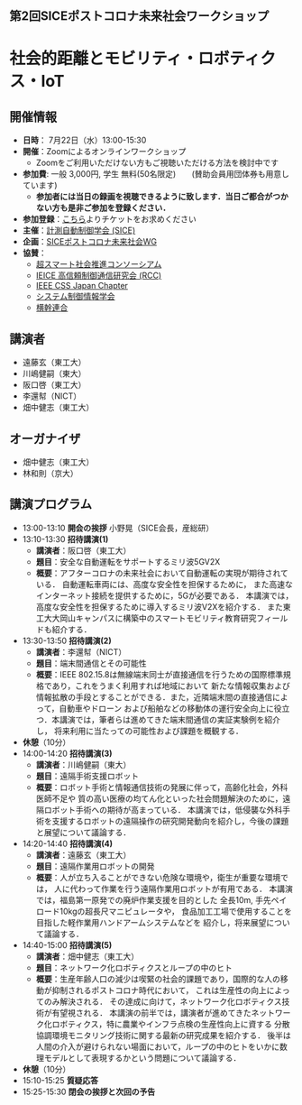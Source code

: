 ## 第2回SICEポストコロナ未来社会ワークショップ
# 社会的距離とモビリティ・ロボティクス・IoT

## 開催情報
- **日時**： 7月22日（水）13:00-15:30
- **開催**：Zoomによるオンラインワークショップ
  - Zoomをご利用いただけない方もご視聴いただける方法を検討中です
- **参加費**: 一般 3,000円, 学生 無料(50名限定)　　(賛助会員用団体券も用意しています)  
  - **参加者には当日の録画を視聴できるように致します．当日ご都合がつかない方も是非ご参加を登録ください．**
- **参加登録**：[こちら](https://postcorona-sice-ws2020-02.peatix.com)よりチケットをお求めください
- **主催**：[計測自動制御学会 (SICE)](https://www.sice.jp)
- **企画**：[SICEポストコロナ未来社会WG](https://postcorona-sice.github.io/index_jp.html)
- **協賛**：
  - [超スマート社会推進コンソーシアム](https://www.sss.e.titech.ac.jp/)
  - [IEICE 高信頼制御通信研究会 (RCC)](https://www.ieice.org/~rcc/index.php)
  - [IEEE CSS Japan Chapter](https://www.ieee-jp.org/section/tokyo/chapter/CS-23/css_japan.html)
  - [システム制御情報学会](https://www.iscie.or.jp/)
  - [横幹連合](https://www.trafst.jp/)

## 講演者
- 遠藤玄（東工大）　
- 川嶋健嗣（東大）　
- 阪口啓（東工大）　
- 李還幇（NICT）　　　　　
- 畑中健志（東工大）
## オーガナイザ
- 畑中健志（東工大）
- 林和則（京大）

## 講演プログラム
- 13:00-13:10 **開会の挨拶** 小野晃（SICE会長，産総研）
- 13:10-13:30 **招待講演(1)**
  - **講演者**：阪口啓（東工大）
  - **題目**：安全な自動運転をサポートするミリ波5GV2X
  - **概要**：アフターコロナの未来社会において自動運転の実現が期待されている．
              自動運転車両には、高度な安全性を担保するために，
              また高速なインターネット接続を提供するために，5Gが必要である．
              本講演では，高度な安全性を担保するために導入するミリ波V2Xを紹介する．
              また東工大大岡山キャンパスに構築中のスマートモビリティ教育研究フィールドも紹介する．
- 13:30-13:50 **招待講演(2)** 
  - **講演者**：李還幇（NICT）
  - **題目**：端末間通信とその可能性
  - **概要**：IEEE 802.15.8は無線端末同士が直接通信を行うための国際標準規格であり，これをうまく利用すれば地域において
              新たな情報収集および情報拡散の手段とすることができる．また，近隣端末間の直接通信によって，自動車やドローン
              および船舶などの移動体の運行安全向上に役立つ．本講演では，筆者らは進めてきた端末間通信の実証実験例を紹介し，
              将来利用に当たっての可能性および課題を概観する．
- **休憩**（10分）
- 14:00-14:20 **招待講演(3)** 
  - **講演者**：川嶋健嗣（東大）
  - **題目**：遠隔手術支援ロボット
  - **概要**：ロボット手術と情報通信技術の発展に伴って，高齢化社会，外科医師不足や
              質の高い医療の均てん化といった社会問題解決のために，遠隔ロボット手術への期待が高まっている．
              本講演では，低侵襲な外科手術を支援するロボットの遠隔操作の研究開発動向を紹介し，今後の課題と展望について議論する．
- 14:20-14:40 **招待講演(4)** 
  - **講演者**：遠藤玄（東工大）
  - **題目**：遠隔作業用ロボットの開発
  - **概要**：人が立ち入ることができない危険な環境や，衛生が重要な環境では，
              人に代わって作業を行う遠隔作業用ロボットが有用である．
              本講演では，福島第一原発での廃炉作業支援を目的とした
              全長10m, 手先ペイロード10kgの超長尺マニピュレータや，
              食品加工工場で使用することを目指した軽作業用ハンドアームシステムなどを
              紹介し，将来展望について議論する．　
- 14:40-15:00 **招待講演(5)** 
  - **講演者**：畑中健志（東工大）
  - **題目**：ネットワーク化ロボティクスとループの中のヒト
  - **概要**：生産年齢人口の減少は喫緊の社会的課題であり，国際的な人の移動が抑制されるポストコロナ時代において，
              これは生産性の向上によってのみ解決される．
              その達成に向けて，ネットワーク化ロボティクス技術が有望視される．
              本講演の前半では，講演者が進めてきたネットワーク化ロボティクス，特に農業やインフラ点検の生産性向上に資する
              分散協調環境モニタリング技術に関する最新の研究成果を紹介する．
              後半は人間の介入が避けられない場面において，ループの中のヒトをいかに数理モデルとして表現するかという問題について議論する．
- **休憩**（10分）
- 15:10-15:25 **質疑応答**
- 15:25-15:30 **閉会の挨拶と次回の予告**
